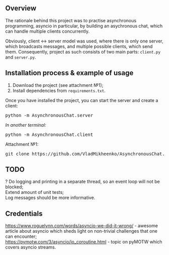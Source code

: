 ## Overview
The rationale behind this project was to practise asynchronous programming, asyncio in particular, by building an asychronous chat, which can handle multiple clients concurrently. 

Obviously, client <-> server model was used, where there is only one server, which broadcasts messages, and multiple possible clients, which send them. Consequently, project as such consists of two main parts: ```client.py``` and ```server.py```.

## Installation process & example of usage
1) Download the project (see attachment №1);
2) Install dependencies from ```requirements.txt```.

Once you have installed the project, you can start the server and create a client:
<pre>
python -m AsynchronousChat.server
</pre>
*In another terminal:*
<pre>
python -m AsynchronousChat.client
</pre>

Attachment №1:
<pre>git clone https://github.com/VladMikheenko/AsynchronousChat.git</pre>

## TODO
? Do logging and printing in a separate thread, so an event loop will not be blocked;<br>
Extend amount of unit tests;<br>
Log messages should be more informative.

## Credentials
https://www.roguelynn.com/words/asyncio-we-did-it-wrong/ - awesome article about asyncio which sheds light on non-trivial challenges that one can encounter;<br>
https://pymotw.com/3/asyncio/io_coroutine.html - topic on pyMOTW which covers asyncio streams.
